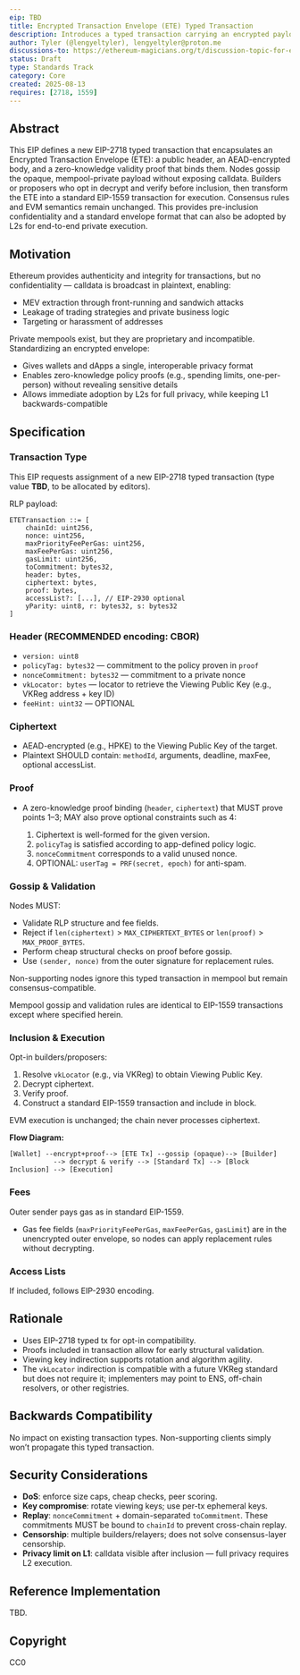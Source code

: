 ```yaml
---
eip: TBD
title: Encrypted Transaction Envelope (ETE) Typed Transaction
description: Introduces a typed transaction carrying an encrypted payload and a zero-knowledge proof to enable mempool privacy and policy enforcement without altering L1 execution semantics.
author: Tyler (@lengyeltyler), lengyeltyler@proton.me
discussions-to: https://ethereum-magicians.org/t/discussion-topic-for-eip-xxxx-encrypted-transaction-envelope-ete/25110?u=lengyeltyler
status: Draft
type: Standards Track
category: Core
created: 2025-08-13
requires: [2718, 1559]
---
```


## Abstract

This EIP defines a new EIP-2718 typed transaction that encapsulates an Encrypted Transaction Envelope (ETE): a public header, an AEAD-encrypted body, and a zero-knowledge validity proof that binds them. Nodes gossip the opaque, mempool-private payload without exposing calldata. Builders or proposers who opt in decrypt and verify before inclusion, then transform the ETE into a standard EIP-1559 transaction for execution. Consensus rules and EVM semantics remain unchanged. This provides pre-inclusion confidentiality and a standard envelope format that can also be adopted by L2s for end-to-end private execution.

## Motivation

Ethereum provides authenticity and integrity for transactions, but no confidentiality — calldata is broadcast in plaintext, enabling:

- MEV extraction through front-running and sandwich attacks
- Leakage of trading strategies and private business logic
- Targeting or harassment of addresses

Private mempools exist, but they are proprietary and incompatible. Standardizing an encrypted envelope:

- Gives wallets and dApps a single, interoperable privacy format
- Enables zero-knowledge policy proofs (e.g., spending limits, one-per-person) without revealing sensitive details
- Allows immediate adoption by L2s for full privacy, while keeping L1 backwards-compatible

## Specification

### Transaction Type

This EIP requests assignment of a new EIP-2718 typed transaction (type value **TBD**, to be allocated by editors).

RLP payload:

```text
ETETransaction ::= [
    chainId: uint256,
    nonce: uint256,
    maxPriorityFeePerGas: uint256,
    maxFeePerGas: uint256,
    gasLimit: uint256,
    toCommitment: bytes32,
    header: bytes,
    ciphertext: bytes,
    proof: bytes,
    accessList?: [...], // EIP-2930 optional
    yParity: uint8, r: bytes32, s: bytes32
]
 ```

### Header (RECOMMENDED encoding: CBOR)

- `version: uint8`
- `policyTag: bytes32` — commitment to the policy proven in `proof`
- `nonceCommitment: bytes32` — commitment to a private nonce
- `vkLocator: bytes` — locator to retrieve the Viewing Public Key (e.g., VKReg address + key ID)
- `feeHint: uint32` — OPTIONAL

### Ciphertext

- AEAD-encrypted (e.g., HPKE) to the Viewing Public Key of the target.
- Plaintext SHOULD contain: `methodId`, arguments, deadline, maxFee, optional accessList.

### Proof

- A zero-knowledge proof binding (`header`, `ciphertext`) that MUST prove points 1–3; MAY also prove optional constraints such as 4:

  1. Ciphertext is well-formed for the given version.
  2. `policyTag` is satisfied according to app-defined policy logic.
  3. `nonceCommitment` corresponds to a valid unused nonce.
  4. OPTIONAL: `userTag = PRF(secret, epoch)` for anti-spam.

### Gossip & Validation

Nodes MUST:

- Validate RLP structure and fee fields.
- Reject if `len(ciphertext)` > `MAX_CIPHERTEXT_BYTES` or `len(proof)` > `MAX_PROOF_BYTES`.
- Perform cheap structural checks on proof before gossip.
- Use `(sender, nonce)` from the outer signature for replacement rules.

Non-supporting nodes ignore this typed transaction in mempool but remain consensus-compatible.

Mempool gossip and validation rules are identical to EIP-1559 transactions except where specified herein.

### Inclusion & Execution

Opt-in builders/proposers:

1. Resolve `vkLocator` (e.g., via VKReg) to obtain Viewing Public Key.
2. Decrypt ciphertext.
3. Verify proof.
4. Construct a standard EIP-1559 transaction and include in block.

EVM execution is unchanged; the chain never processes ciphertext.

**Flow Diagram:**

```text
[Wallet] --encrypt+proof--> [ETE Tx] --gossip (opaque)--> [Builder]
           --> decrypt & verify --> [Standard Tx] --> [Block Inclusion] --> [Execution]
```

### Fees

Outer sender pays gas as in standard EIP-1559.

- Gas fee fields (`maxPriorityFeePerGas`, `maxFeePerGas`, `gasLimit`) are in the unencrypted outer envelope, so nodes can apply replacement rules without decrypting.

### Access Lists

If included, follows EIP-2930 encoding.

## Rationale

- Uses EIP-2718 typed tx for opt-in compatibility.
- Proofs included in transaction allow for early structural validation.
- Viewing key indirection supports rotation and algorithm agility.
- The `vkLocator` indirection is compatible with a future VKReg standard but does not require it; implementers may point to ENS, off-chain resolvers, or other registries.

## Backwards Compatibility

No impact on existing transaction types. Non-supporting clients simply won’t propagate this typed transaction.

## Security Considerations

- **DoS**: enforce size caps, cheap checks, peer scoring.
- **Key compromise**: rotate viewing keys; use per-tx ephemeral keys.
- **Replay**: `nonceCommitment` + domain-separated `toCommitment`. These commitments MUST be bound to `chainId` to prevent cross-chain replay.
- **Censorship**: multiple builders/relayers; does not solve consensus-layer censorship.
- **Privacy limit on L1**: calldata visible after inclusion — full privacy requires L2 execution.

## Reference Implementation

TBD.

## Copyright

CC0
